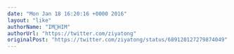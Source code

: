 ```yaml
---
date: "Mon Jan 18 16:20:16 +0000 2016"
layout: "like"
authorName: "IM🍑HIM"
authorUrl: "https://twitter.com/ziyatong"
originalPost: "https://twitter.com/ziyatong/status/689120127279874049"
---
```

